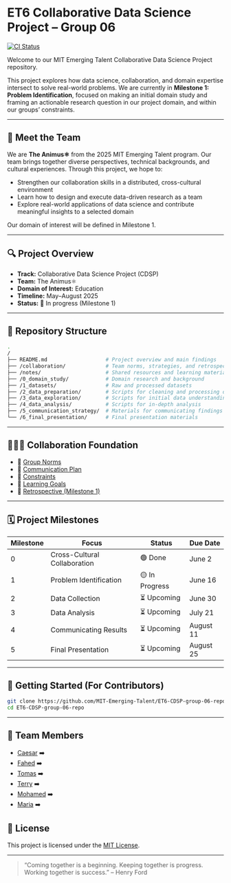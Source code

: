 # ET6 Collaborative Data Science Project – Group 06

[![CI Status](https://github.com/MIT-Emerging-Talent/ET6-CDSP-group-06-repo/actions/workflows/ci-checks.yml/badge.svg)](https://github.com/MIT-Emerging-Talent/ET6-CDSP-group-06-repo/actions/workflows/ci-checks.yml)

Welcome to our MIT Emerging Talent Collaborative Data Science Project repository.

This project explores how data science, collaboration, and domain expertise
intersect to solve real-world problems. We are currently
in **Milestone 1: Problem Identification**, focused on making an initial domain study
and framing an actionable research question in our project domain,
and within our groups’ constraints.

---

## 👋 Meet the Team

We are **The Animus⚛️** from the 2025 MIT Emerging Talent program. Our team brings
together diverse perspectives, technical backgrounds, and cultural experiences.
Through this project, we hope to:

- Strengthen our collaboration skills in a distributed, cross-cultural environment
- Learn how to design and execute data-driven research as a team
- Explore real-world applications of data science and contribute meaningful
insights to a selected domain

Our domain of interest will be defined in Milestone 1.

---

## 🔍 Project Overview

- **Track:** Collaborative Data Science Project (CDSP)
- **Team:** The Animus⚛️
- **Domain of Interest:** Education
- **Timeline:** May–August 2025
- **Status:** 🚧 In progress (Milestone 1)

---

## 📁 Repository Structure

```bash
.
/
├── README.md                   # Project overview and main findings
├── /collaboration/             # Team norms, strategies, and retrospectives
├── /notes/                     # Shared resources and learning materials
├── /0_domain_study/            # Domain research and background
├── /1_datasets/                # Raw and processed datasets
├── /2_data_preparation/        # Scripts for cleaning and processing data
├── /3_data_exploration/        # Scripts for initial data understanding
├── /4_data_analysis/           # Scripts for in-depth analysis
├── /5_communication_strategy/  # Materials for communicating findings
└── /6_final_presentation/      # Final presentation materials
```

---

## 🧑‍🤝‍🧑 Collaboration Foundation

- 🔹 [Group Norms](collaboration/guide/1_group_norms.md)
- 🔹 [Communication Plan](collaboration/communication.md)
- 🔹 [Constraints](collaboration/constraints.md)
- 🔹 [Learning Goals](collaboration/learning_goals.md)
- 🔹 [Retrospective (Milestone 1)](collaboration/retrospectives)

---

## 🗓️ Project Milestones

| Milestone | Focus                        | Status        | Due Date   |
|----------|------------------------------|---------------|------------|
| 0        | Cross-Cultural Collaboration | 🟢 Done | June 2     |
| 1        | Problem Identification        | 🟡 In Progress    | June 16    |
| 2        | Data Collection               | ⏳ Upcoming    | June 30    |
| 3        | Data Analysis                 | ⏳ Upcoming    | July 21    |
| 4        | Communicating Results         | ⏳ Upcoming    | August 11  |
| 5        | Final Presentation            | ⏳ Upcoming    | August 25  |

---

## 🚀 Getting Started (For Contributors)

```bash
git clone https://github.com/MIT-Emerging-Talent/ET6-CDSP-group-06-repo.git
cd ET6-CDSP-group-06-repo
```

---

## 👥 Team Members

- [Caesar](https://github.com/CaesarGhazi) ➡️
- [Fahed](https://github.com/RandomProjects-db) ➡️
- [Tomas](https://github.com/Sufi-to) ➡️
- [Terry](https://github.com/terryekoe) ➡️
- [Mohamed](https://github.com/MohammadRAlSalloum) ➡️
- [Maria](https://github.com/MaRia19280) ➡️

## 📄 License

This project is licensed under the [MIT License](LICENSE).

---

> “Coming together is a beginning. Keeping together is progress. Working together
is success.” – Henry Ford
